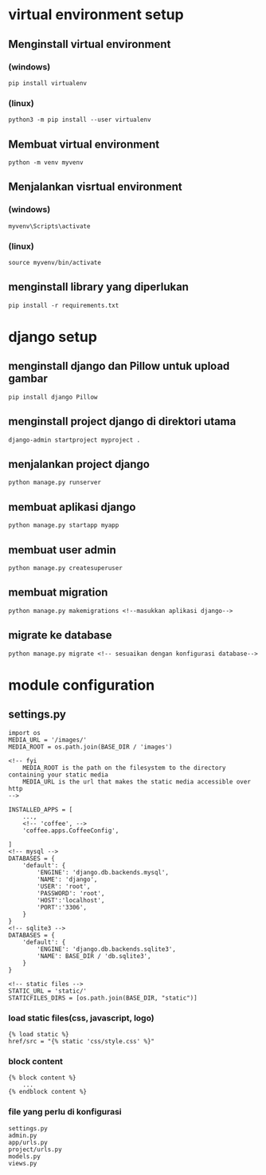 # virtual environment setup

## Menginstall virtual environment
### (windows)
```
pip install virtualenv
```
### (linux)
```
python3 -m pip install --user virtualenv
```

## Membuat virtual environment
```
python -m venv myvenv
```
## Menjalankan visrtual environment
### (windows)
```
myvenv\Scripts\activate
```
### (linux)
```
source myvenv/bin/activate
```
## menginstall library yang diperlukan
```
pip install -r requirements.txt
```
# django setup

## menginstall django dan Pillow untuk upload gambar
```
pip install django Pillow
```
## menginstall project django di direktori utama
```
django-admin startproject myproject .
```
## menjalankan project django
```
python manage.py runserver
```
## membuat aplikasi django
```
python manage.py startapp myapp
```
## membuat user admin
```
python manage.py createsuperuser
```
## membuat migration
```
python manage.py makemigrations <!--masukkan aplikasi django-->
```
## migrate ke database
```
python manage.py migrate <!-- sesuaikan dengan konfigurasi database-->
```

# module configuration

## settings.py
```
import os
MEDIA_URL = '/images/'
MEDIA_ROOT = os.path.join(BASE_DIR / 'images')

<!-- fyi
    MEDIA_ROOT is the path on the filesystem to the directory containing your static media
    MEDIA_URL is the url that makes the static media accessible over http
-->

INSTALLED_APPS = [
    ...,
    <!-- 'coffee', -->
    'coffee.apps.CoffeeConfig',

]
<!-- mysql -->
DATABASES = {
    'default': {
        'ENGINE': 'django.db.backends.mysql',
        'NAME': 'django',
        'USER': 'root',
        'PASSWORD': 'root',
        'HOST':'localhost',
        'PORT':'3306',
    }
}
<!-- sqlite3 -->
DATABASES = {
    'default': {
        'ENGINE': 'django.db.backends.sqlite3',
        'NAME': BASE_DIR / 'db.sqlite3',
    }
}

<!-- static files -->
STATIC_URL = 'static/'
STATICFILES_DIRS = [os.path.join(BASE_DIR, "static")]
```

### load static files(css, javascript, logo)
```
{% load static %}
href/src = "{% static 'css/style.css' %}"
```

### block content
```
{% block content %}
    ...
{% endblock content %}
```

### file yang perlu di konfigurasi
```
settings.py
admin.py
app/urls.py
project/urls.py
models.py
views.py
```